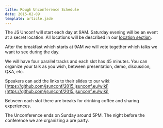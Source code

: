 ```yaml
---
title: Rough Unconference Schedule
date: 2015-02-09
template: article.jade
---
```


The JS Unconf will start each day at 9AM. Saturday evening will be an event at a secret location. All locations will be described in our [location section](http://2015.jsunconf.eu/location/).

After the breakfast which starts at 9AM we will vote together which talks we want to see during the day.

We will have four parallel tracks and each slot has 45 minutes. You can organize your talk as you wish, between presentation, demo, discussion, Q&A, etc.

Speakers can add the links to their slides to our wiki: [https://github.com/jsunconf/2015.jsunconf.eu/wiki](https://github.com/jsunconf/2015.jsunconf.eu/wiki)

Between each slot there are breaks for drinking coffee and sharing experiences.

The Unconference ends on Sunday around 5PM. The night before the conference we are organizing a pre party.
